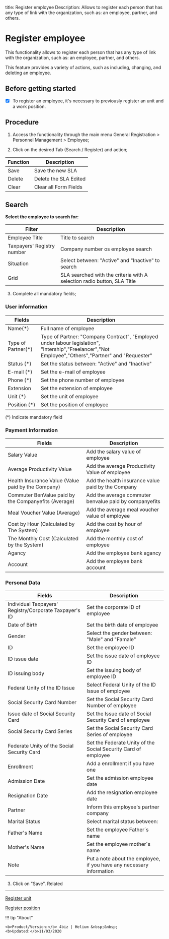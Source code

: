 title: Register employee
Description: Allows to register each person that has any type of link with the organization, such as: an employee, partner, and others.
# Register employee

This functionality allows to register each person that has any type of link with
the organization, such as: an employee, partner, and others.

This feature provides a variety of actions, such as including, changing, and
deleting an employee.

Before getting started
----------------------

- [X] To register an employee, it's necessary to previously register an unit and a
work position.

Procedure
---------

1.  Access the functionality through the main menu General Registration \>
    Personnel Management \> Employee;
    
2. Click on the desired Tab (Search / Register) and action;

|Function|Description|
|-|-|
|Save|Save the new SLA|
|Delete|Delete the SLA Edited|
|Clear|Clear all Form Fields|

## Search

**Select the employee to search for:**

|Filter|Description|
|-|-|
|Employee Title|Title to search|
|Taxpayers' Registry number| Company number os employee search|
|Situation|Select between: "Active" and "Inactive" to search|
|Grid|SLA searched with the criteria with A selection radio button, SLA Title|

3.  Complete all mandatory fields;

### User information

|Fields|Description|
|-|-|
|Name(\*)|Full name of employee|
|Type of Partner(\*)|Type of Partner: "Company Contract", "Employed under labour legislation", "Intership","Freelancer","Not Employee","Others","Partner" and "Requester"|
|Status (\*)|Set the status between: "Active" and "Inactive"|
|E-mail (\*)|Set the e-mail of employee|
|Phone (\*)|Set the phone number of employee|
|Extension|Set the extension of employee|
|Unit (\*)|Set the unit of employee|
|Position (\*)|Set the position of employee|

(*) Indicate mandatory field

### Payment Information

|Fields|Description|
|-|-|
|Salary Value|Add the salary value of employee|
|Average Productivity Value|Add the average Productivity Value of employee|
|Health Insurance Value (Value paid by the Company)|Add the health insurance value paid by the Company|
|Commuter BenValue paid by the Companyefits (Average)|Add the average commuter benvalue paid by companyefits|
|Meal Voucher Value (Average)|Add the average meal voucher value of employee|
|Cost by Hour (Calculated by The System)|Add the cost by hour of employee|
|The Monthly Cost (Calculated by the System)|Add the monthly cost of employee|
|Agancy|Add the employee bank agancy |
|Account|Add the employee bank account|

### Personal Data

|Fields|Description|
|-|-|
|Individual Taxpayers' Registry/Corporate Taxpayer's ID|Set the corporate ID of employee|
|Date of Birth|Set the birth date of employee|
|Gender|Select the gender between: "Male" and "Famale"|
|ID|Set the employee ID|
|ID issue date|Set the issue date of employee ID|
|ID issuing body|Set the issuing body of employee ID|
|Federal Unity of the ID Issue|Select Federal Unity of the ID Issue of employee|
|Social Security Card Number|Set the Social Security Card Number of employee|
|Issue date of Social Security Card|Set the Issue date of Social Security Card of employee|
|Social Security Card Series|Set the Social Security Card Series of employee|
|Federate Unity of the Social Security Card|Set the Federate Unity of the Social Security Card of employee|
|Enrollment|Add a enrollment if you have one |
|Admission Date|Set the admission employee date|
|Resignation Date|Add the resignation employee date|
|Partner|Inform this employee's partner company|
|Marital Status|Select marital status between: |
|Father's Name|Set the employee Father´s name|
|Mother's Name|Set the employee mother´s name|
|Note|Put a note about the employee, if you have any necessary information|

3.  Click on "Save".
Related
-------

[Register unit](/en-us/4biz-helium/platform-administration/region-and-language/register-unit.html)

[Register position](/en-us/4biz-helium/initial-settings/access-settings/user/position.html)

!!! tip "About"

    <b>Product/Version:</b> 4biz | Helium &nbsp;&nbsp;
    <b>Updated:</b>11/03/2020
